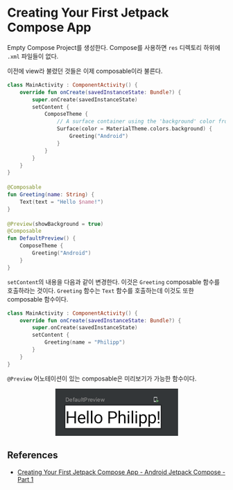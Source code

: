 # Creating Your First Jetpack Compose App

Empty Compose Project를 생성한다. Compose를 사용하면 `res` 디렉토리 하위에 `.xml` 파일들이 없다.

이전에 view라 불렸던 것들은 이제 composable이라 불른다.

```kotlin
class MainActivity : ComponentActivity() {
    override fun onCreate(savedInstanceState: Bundle?) {
        super.onCreate(savedInstanceState)
        setContent {
            ComposeTheme {
                // A surface container using the 'background' color from the theme
                Surface(color = MaterialTheme.colors.background) {
                    Greeting("Android")
                }
            }
        }
    }
}

@Composable
fun Greeting(name: String) {
    Text(text = "Hello $name!")
}

@Preview(showBackground = true)
@Composable
fun DefaultPreview() {
    ComposeTheme {
        Greeting("Android")
    }
}
```

`setContent`의 내용을 다음과 같이 변경한다. 이것은 `Greeting` composable 함수를 호출하라는 것이다. `Greeting` 함수는 `Text` 함수를 호출하는데 이것도 또한 composable 함수이다.

```kotlin
class MainActivity : ComponentActivity() {
    override fun onCreate(savedInstanceState: Bundle?) {
        super.onCreate(savedInstanceState)
        setContent {
            Greeting(name = "Philipp")
        }
    }
}
```

`@Preview` 어노테이션이 있는 composable은 미리보기가 가능한 함수이다.

<div align="center">
<img src="img/preview_annotation.png">
</div>

## References

* [Creating Your First Jetpack Compose App - Android Jetpack Compose - Part 1](https://www.youtube.com/watch?v=cDabx3SjuOY&list=PLQkwcJG4YTCSpJ2NLhDTHhi6XBNfk9WiC)
